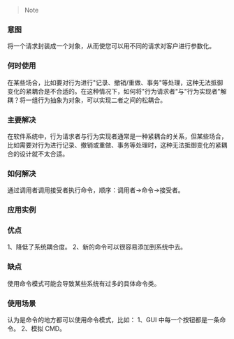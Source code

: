 > Note

### 意图
将一个请求封装成一个对象，从而使您可以用不同的请求对客户进行参数化。

### 何时使用
在某些场合，比如要对行为进行"记录、撤销/重做、事务"等处理，这种无法抵御变化的紧耦合是不合适的。在这种情况下，如何将"行为请求者"与"行为实现者"解耦？将一组行为抽象为对象，可以实现二者之间的松耦合。

### 主要解决
在软件系统中，行为请求者与行为实现者通常是一种紧耦合的关系，但某些场合，比如需要对行为进行记录、撤销或重做、事务等处理时，这种无法抵御变化的紧耦合的设计就不太合适。

### 如何解决
通过调用者调用接受者执行命令，顺序：调用者→命令→接受者。

### 应用实例

### 优点
1、降低了系统耦合度。
2、新的命令可以很容易添加到系统中去。

### 缺点
使用命令模式可能会导致某些系统有过多的具体命令类。

### 使用场景
认为是命令的地方都可以使用命令模式，比如：
1、GUI 中每一个按钮都是一条命令。
2、模拟 CMD。
